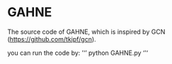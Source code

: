 # GAHNE
The source code of GAHNE, which is inspired by GCN (https://github.com/tkipf/gcn).

you can run the code by:
’‘’
python GAHNE.py
‘’‘
